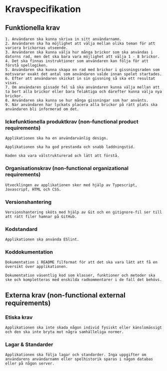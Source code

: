 # Kravspecifikation

## Funktionella krav

    1. Användaren ska kunna skriva in sitt användarnamn.
    2. Användaren ska ha möjlighet att välja mellan olika teman för att variera brickornas utseende.
    3. Användaren ska kunna välja hur många brickor som ska användas i datorns rad, men det ska bara vara möjlighet att välja 1 - 8 brickor. 
    4. Det ska finnas instruktioner som användaren kan följa för att förstå spellogiken. 
    5. Användaren ska kunna skapa en rad med brickor i gissningsraden som motsvarar exakt det antal som användaren valde innan spelet startades. 
    6. Efter att användaren skickat in sin gissning så ska ett resultat visas. 
    7. Om användaren gissade fel så ska användaren kunna välja mellan att ta bort alla brickor eller bara felaktiga och därefter kunna välja nya brickor. 
    8. Användaren ska kunna se hur många gissningar som har använts. 
    9. När användaren har lyckats placera alla brickor på rätt plats ska användaren bli informerad om det. 

### Ickefunktionella produktkrav (non-functional product requirements)

    Applikationen ska ha en användarvänlig design.

    Applikationen ska ha god prestanda och snabb laddningstid.

    Koden ska vara välstrukturerad och lätt att förstå.

### Organisationskrav (non-functional organizational requirements)

    Utvecklingen av applikationen sker med hjälp av Typescript, Javascript, HTML och CSS. 

### Versionshantering

    Versionshantering sköts med hjälp av Git och en gitignore-fil ser till att rätt filer hamnar på GitHub.

### Kodstandard

    Applikationen ska använda ESlint.

### Koddokumentation

    Dokumentation i README filformat för att det ska vara lätt att få en översikt över applikationen.

    Dokumentation väsentlig kod som klasser, funktioner och metoder ska ske och kompletteras med enskilda radkommentarer i de fall det behövs.

## Externa krav (non-functional external requirements)

### Etiska krav

    Applikationen ska inte skada någon individ fysiskt eller känslomässigt och den ska inte bryta mot några samhälleliga normer.

### Lagar & Standarder

    Applikationen ska följa lagar och standarder. Inga uppgifter om användarens användarnamn eller spelhistorik sparas i någon databas eller på någon server. 
